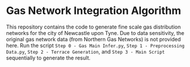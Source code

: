 # Gas Network Integration Algorithm

This repository contains the code to generate fine scale gas distribution networks for the city of Newcastle upon Tyne. Due to data sensitivity, the original gas network data (from Northern Gas Networks) is not provided here. Run the script `Step 0 - Gas Main Infer.py`, `Step 1 - Preprocessing Data.py`, `Step 2 - Terrace Generation`, and `Step 3 - Main Script` sequentially to generate the result.